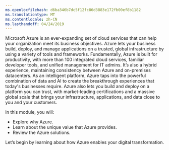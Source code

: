 ```yaml
---
ms.openlocfilehash: d6ba346b7dc5f12fc86d3883e172fb00ef8b1182
ms.translationtype: MT
ms.contentlocale: zh-CN
ms.lasthandoff: 04/24/2019
---
```

Microsoft Azure is an ever-expanding set of cloud services that can help your organization meet its business objectives. Azure lets your business build, deploy, and manage applications on a trusted, global infrastructure by using a variety of tools and frameworks.  Fundamentally, Azure is built for productivity, with more than 100 integrated cloud services, familiar developer tools, and unified management for IT admins. It’s also a hybrid experience, maintaining consistency between Azure and on-premises datacenters. As an intelligent platform, Azure taps into the powerful combination of data and AI to create the breakthrough experiences that today's businesses require. Azure also lets you build and deploy on a platform you can trust, with market-leading certifications and a massive global scale that brings your infrastructure, applications, and data close to you and your customers.

In this module, you will:

- Explore why Azure.
- Learn about the unique value that Azure provides.
- Review the Azure solutions.

Let’s begin by learning about how Azure enables your digital transformation.
